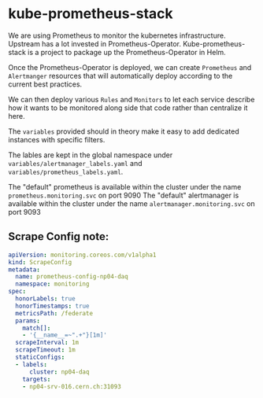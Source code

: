 # kube-prometheus-stack

We are using Prometheus to monitor the kubernetes infrastructure. Upstream has a lot invested in Prometheus-Operator. Kube-prometheus-stack is a project to package up the Prometheus-Operator in Helm.

Once the Prometheus-Operator is deployed, we can create `Prometheus` and `Alertmanger` resources that will automatically deploy according to the current best practices.

We can then deploy various `Rules` and `Monitors` to let each service describe how it wants to be monitored along side that code rather than centralize it here.

The `variables` provided should in theory make it easy to add dedicated instances with specific filters.

The lables are kept in the global namespace under `variables/alertmanager_labels.yaml` and `variables/prometheus_labels.yaml`.

The "default" prometheus is available within the cluster under the name `prometheus.monitoring.svc` on port 9090
The "default" alertmanager is available within the cluster under the name `alertmanager.monitoring.svc` on port 9093

## Scrape Config note:

```yaml
apiVersion: monitoring.coreos.com/v1alpha1
kind: ScrapeConfig
metadata:
  name: prometheus-config-np04-daq
  namespace: monitoring
spec:
  honorLabels: true
  honorTimestamps: true
  metricsPath: /federate
  params:
    match[]:
    - '{__name__=~".+"}[1m]'
  scrapeInterval: 1m
  scrapeTimeout: 1m
  staticConfigs:
  - labels:
      cluster: np04-daq
    targets:
    - np04-srv-016.cern.ch:31093
```
